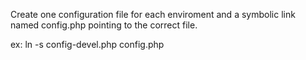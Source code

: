 Create one configuration file for each enviroment and a symbolic link named config.php pointing to the correct file.

ex: ln -s config-devel.php config.php
